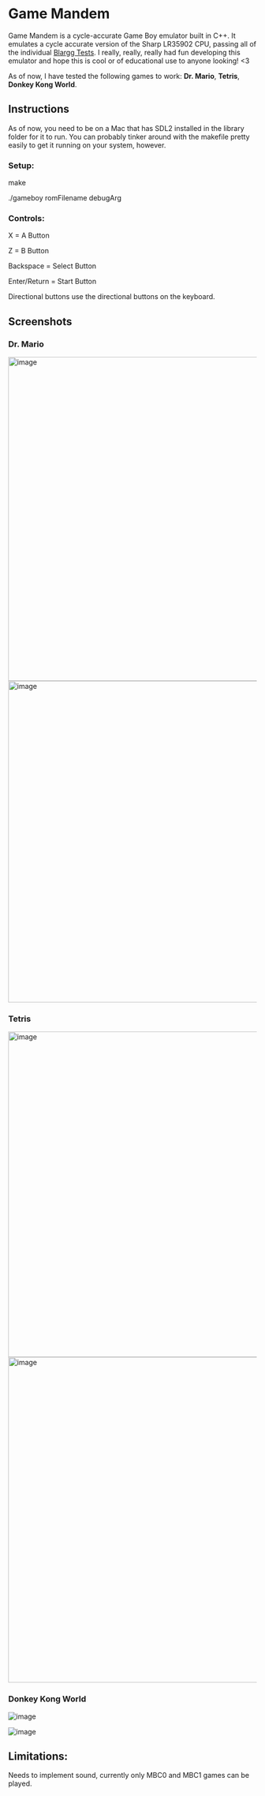 # Game Mandem

Game Mandem is a cycle-accurate Game Boy emulator built in C++. It emulates a cycle accurate version of the Sharp LR35902 CPU, passing all of the individual [Blargg Tests](https://github.com/retrio/gb-test-roms). I really, really, really had fun developing this emulator and hope this is cool or of educational use to anyone looking! <3 

As of now, I have tested the following games to work: **Dr. Mario**, **Tetris**, **Donkey Kong World**.

## Instructions

As of now, you need to be on a Mac that has SDL2 installed in the library folder for it to run. You can probably tinker around with the makefile pretty easily to get it running on your system, however.

### Setup:

make

./gameboy romFilename debugArg

### Controls:

X = A Button

Z = B Button

Backspace = Select Button

Enter/Return = Start Button

Directional buttons use the directional buttons on the keyboard.

## Screenshots

### Dr. Mario
<img width="657" alt="image" src="https://github.com/Matt-Ng/Game-Mandem/assets/23468554/56b88533-6415-4798-97fe-afa2069a5fe9">
<img width="652" alt="image" src="https://github.com/Matt-Ng/Game-Mandem/assets/23468554/705cfecd-f171-4fdd-a18b-8fc743fcbb95">


### Tetris
<img width="660" alt="image" src="https://github.com/Matt-Ng/Game-Mandem/assets/23468554/73927a6e-1109-4efa-8e4e-7328865b0e32">

<img width="660" alt="image" src="https://github.com/Matt-Ng/Game-Mandem/assets/23468554/a546f6cb-5da7-40ff-88fe-f26d7b2bbafd">



### Donkey Kong World
![image](https://github.com/Matt-Ng/Game-Mandem/assets/23468554/17c2d982-ff99-4f3b-98fb-a1875479b6f8)

![image](https://github.com/Matt-Ng/Game-Mandem/assets/23468554/82eeeadf-8e2f-4ad2-968b-5141b580d40f)





## Limitations:

Needs to implement sound, currently only MBC0 and MBC1 games can be played.
